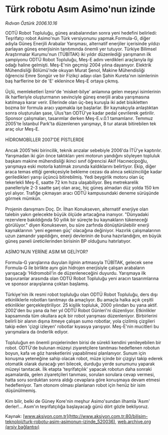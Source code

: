 # Türk robotu Asım Asimo'nun izinde

*Rıdvan Öztürk 2006.10.16*

<div class="pNewsDetailMainContent" itemprop="articleBody">
 ODTÜ Robot Topluluğu, güneş arabalarından sonra yeni hedefini belirledi: Teşrifatçı robot Asimo'nun Türk versiyonunu yapmak.Formula-G, diğer adıyla Güneş Enerjili Arabalar Yarışması, alternatif enerjiler içerisinde yıldızı parlayan güneş enerjisinin tanıtımında önemli yer tutuyor. Türkiye Bilimsel Araştırmalar Kurumu'nun (TÜBİTAK) iki yıldır düzenlediği yarışmanın ilk şampiyonu ODTÜ Robot Topluluğu, Meş-E adını verdikleri araçlarıyla ilgi odağı haline gelmişti. Meş-E'nin geçmişi 2004 yılına dayanıyor. Elektrik Mühendisliği Bölümü'nde okuyan Murat Şenol, Makine Mühendisliği öğrencisi Emre Songür ve bir Fizikçi adayı olan Şahin Kureta'nın isimlerinin baş harflerine bir de 'E' eklenince Meş-E ortaya çıkmış.
 <br/>
 <br/>
 Üçlü, memleketleri İzmir'de 'misket-bilye' anlamına gelen meşeyi isimlerinin ilk harfleriyle oluşturmanın sevinciyle güneş enerjili araba yarışmasına katılmaya karar verir. Ellerinde olan üç-beş kuruşla iki adet bisikletten bozma bir formula aracı yapmakla işe başlarlar. Bir kaynakçıyla anlaştıktan sonra oluşturulan şase, Ulus'tan ODTÜ'ye kadar pedal çevrilerek getirilir. Sponsor çalışmaları, tasarımlar derken Meş-E.v.0.1 tamamlanır. Temmuz 2005'te İstanbul Park'ta düzenlenen yarışmayı, 8 tur atarak bitirebilen tek araç olur Meş-E.
 <br/>
 <br/>
 HİDROMOBİLLER 2007'DE PİSTLERDE
 <br/>
 <br/>
 Ancak 2005'teki birincilik, teknik arızalar sebebiyle 2006'da İTÜ'ye kaptırılır. Yarışmadan iki gün önce taktıkları yeni motorun yandığını söyleyen topluluk başkanı makine mühendisliği ikinci sınıf öğrencisi Akif Hacınecipoğlu, yarışmaya eski motorla katılmak zorunda kaldıklarını belirtiyor. Ekip, diğer araca temas ettiği gerekçesiyle bekleme cezası da alınca sekizinciliğe kadar geriledikleri yarışı üçüncü bitirebilmiş. Yedi beygirlik motoru olan üç tekerlekli Meş-E, saatte 72 km hıza ulaşabiliyor. Beş metrekarelik panelleriyle 2-3 saatte şarj olan araç, hiç güneş almadan düz yolda 150 km yol alıyor. Trafiğe çıkmayan aracı ODTÜ kampusundaki deneme sürüşünde görmek mümkün.
 <br/>
 <br/>
 Projenin danışmanı Doç. Dr. İlhan Konukseven, alternatif enerjiye olan talebin yakın gelecekte büyük ölçüde artacağına inanıyor. "Dünyadaki rezervlere bakıldığında 50 yıllık bir süreçte bu kaynakların tükeneceği görülüyor." diyen Konukseven, bu süre zarfında dönüştürülebilir enerji kaynaklarının 'yeni egemen güç' olacağına değiniyor. Hazırlık çalışmalarının uzun zamandır yapıldığını, enerji devlerinin de buna hazırlandığını, en büyük güneş paneli üreticilerinden birisinin BP olduğunu hatırlatıyor.
 <br/>
 <br/>
 ASİMO'NUN YERİNE ASIM MI GELİYOR?
 <br/>
 <br/>
 Formula-G yarışlarına duyulan ilginin artmasıyla TÜBİTAK, gelecek sene Formula-G ile birlikte aynı gün hidrojen enerjisiyle çalışan arabaların yarışacağı 'Hidromobil'in de düzenleneceğini duyurdu. Yarışmaya ilk başvuranlar arasında olan ODTÜ Robot Topluluğu yeni aracın tasarımlarına ve sponsor arayışlarına çoktan başlamış.
 <br/>
 <br/>
 Türkiye'nin ilk resmi robot topluluğu olan ODTÜ Robot Topluluğu, ders dışı etkinliklerle robotları tanıtmayı da amaçlıyor. Bu amaçla halka açık çeşitli etkinlikler gerçekleştiriliyor. 25 kişilik topluluk, 2000 yılından bu yana aktif. 2002'den bu yana da her yıl ODTÜ Robot Günleri'ni düzenliyor. Etkinlikler kapsamında tüm okullara açık bir robot yarışması düzenleniyor. Birbirlerini belirli bir alanın dışına itmeye çalışan sumo robotlar, yola çizilmiş çizgileri takip eden 'çizgi izleyen' robotlar kıyasıya yarışıyor. Meş-E'nin mucitleri bu yarışmalara da önderlik ediyor.
 <br/>
 <br/>
 Topluluğun en önemli projelerinden birisi de sürekli kendini yenileyebilen bir robot. ODTÜ'de bulunan müzeyi ziyaretçilere tanıtması hedeflenen robotun boyun, kafa ve göz hareketlerini yapabilmesi planlanıyor. Sunum için konuşma yeteneğine sahip olacak robot, müze içinde bir çizgiyi takip ederek otomatik olarak duracağı yeri bilecek, durduğu yerde sunumunu yaparak müzeyi tanıtacak. İlk etapta 'teşrifatçılık' yapacak robotun daha sonraki aşamalarda, gelen ziyaretçileri tanıması, sorulan sorulara cevap vermesi, hatta soru sorduktan sonra aldığı cevaplara göre konuşmaya devam etmesi hedefleniyor. Tam otonom olması planlanan robot için henüz bir isim düşünülmemiş.
 <br/>
 <br/>
 Kim bilir, belki de Güney Kore'nin meşhur Asimo'sundan ilhamla 'Asım' derler!... Asım'ın teşrifatçılığa başlayacağı günü dört gözle bekliyoruz.
 <br/>
</div>


Kaynak: [www.aksiyon.com.tr](http://www.aksiyon.com.tr:80/bilisim-teknoloji/turk-robotu-asim-asimonun-izinde_520036), [web.archive.org (arşiv bağlantısı)](http://web.archive.org/web/20150417071820/http://www.aksiyon.com.tr:80/bilisim-teknoloji/turk-robotu-asim-asimonun-izinde_520036)

